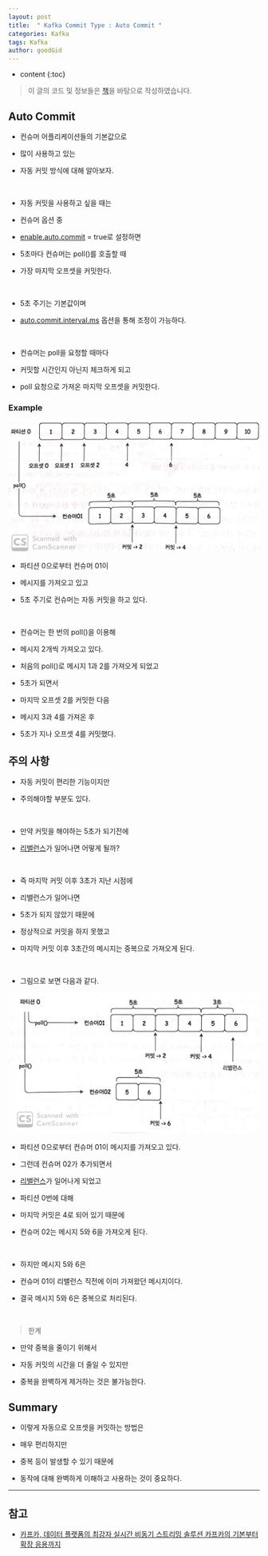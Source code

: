 ```yaml
---
layout: post
title:  " Kafka Commit Type : Auto Commit "
categories: Kafka
tags: Kafka
author: goodGid
---
```

* content
{:toc}

> 이 글의 코드 및 정보들은 [책](https://book.naver.com/bookdb/book_detail.nhn?bid=13540082)을 바탕으로 작성하였습니다.

## Auto Commit

* 컨슈머 어플리케이션들의 기본값으로

* 많이 사용하고 있는

* 자동 커밋 방식에 대해 알아보자.

<br>

* 자동 커밋을 사용하고 싶을 때는

* 컨슈머 옵션 중 

* [enable.auto.commit]({{site.url}}/Kafka-Consumer-Option/#enableautocommit) = true로 설정하면

* 5초마다 컨슈머는 poll()를 호출할 때

* 가장 마지막 오프셋을 커밋한다.

<br>

* 5초 주기는 기본값이며

* [auto.commit.interval.ms]({{site.url}}/Kafka-Consumer-Option/#autocommitintervalms) 옵션을 통해 조정이 가능하다.








<br>

* 컨슈머는 poll을 요청할 때마다

* 커밋할 시간인지 아닌지 체크하게 되고

* poll 요청으로 가져온 마지막 오프셋을 커밋한다.

### Example

![](/assets/img/kafka/Kafka-Commit-Type-Auto-Commit_1.png)

* 파티션 0으로부터 컨슈머 01이 

* 메시지를 가져오고 있고

* 5초 주기로 컨슈머는 자동 커밋을 하고 있다.

<br>

* 컨슈머는 한 번의 poll()을 이용해

* 메시지 2개씩 가져오고 있다.

* 처음의 poll()로 메시지 1과 2를 가져오게 되었고

* 5초가 되면서

* 마지막 오프셋 2를 커밋한 다음

* 메시지 3과 4를 가져온 후 

* 5초가 지나 오프셋 4를 커밋했다.




## 주의 사항

* 자동 커밋이 편리한 기능이지만

* 주의해야할 부분도 있다.

<br>

* 만약 커밋을 해야하는 5초가 되기전에

*  [리밸런스]({{site.url}}/Kafka-Consumer-Group-Rebalance/)가 일어나면 어떻게 될까?

<br>

* 즉 마지막 커밋 이후 3초가 지난 시점에

* 리밸런스가 일어나면

* 5초가 되지 않았기 때문에 

* 정상적으로 커밋을 하지 못했고

* 마지막 커밋 이후 3초간의 메시지는 중복으로 가져오게 된다.

<br>

* 그림으로 보면 다음과 같다.

![](/assets/img/kafka/Kafka-Commit-Type-Auto-Commit_2.png)

* 파티션 0으로부터 컨슈머 01이 메시지를 가져오고 있다.

* 그런데 컨슈머 02가 추가되면서

* [리밸런스]({{site.url}}/Kafka-Consumer-Group-Rebalance/)가 일어나게 되었고

* 파티션 0번에 대해 

* 마지막 커밋은 4로 되어 있기 때문에

* 컨슈머 02는 메시지 5와 6을 가져오게 된다.

<br>

* 하지만 메시지 5와 6은 

* 컨슈머 01이 리밸런스 직전에 이미 가져왔던 메시지이다.

* 결국 메시지 5와 6은 중복으로 처리된다.

<br>

> 한계

* 만약 중복을 줄이기 위해서 

* 자동 커밋의 시간을 더 줄일 수 있지만

* 중복을 완벽하게 제거하는 것은 불가능한다.



## Summary

* 이렇게 자동으로 오프셋을 커밋하는 방법은

* 매우 편리하지만

* 중복 등이 발생할 수 있기 때문에

* 동작에 대해 완벽하게 이해하고 사용하는 것이 중요하다.

---

## 참고

* [카프카, 데이터 플랫폼의 최강자 실시간 비동기 스트리밍 솔루션 카프카의 기본부터 확장 응용까지](https://book.naver.com/bookdb/book_detail.nhn?bid=13540082)